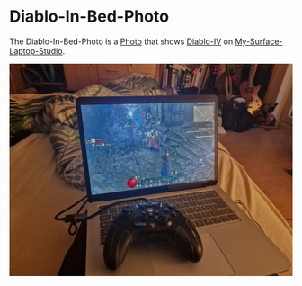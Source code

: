 # Diablo-In-Bed-Photo

The Diablo-In-Bed-Photo is a [Photo](50000001.md) that shows [Diablo-IV](280000006.md) on [My-Surface-Laptop-Studio](1971091104.md).

<img src="400000018.jpg" alt="Diablo-In-Bed-Photo" style="width:800px;"/>
